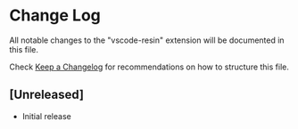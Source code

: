 # Change Log

All notable changes to the "vscode-resin" extension will be documented in this file.

Check [Keep a Changelog](http://keepachangelog.com/) for recommendations on how to structure this file.

## [Unreleased]

- Initial release